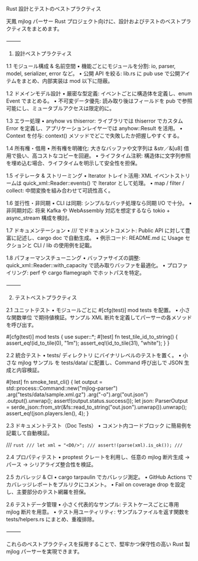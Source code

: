 Rust 設計とテストのベストプラクティス

天鳳 mjlog パーサー Rust プロジェクト向けに、設計およびテストのベストプラクティスをまとめます。

⸻

1. 設計ベストプラクティス

1.1 モジュール構成 & 名前空間
	•	機能ごとにモジュールを分割: io, parser, model, serializer, error など。
	•	公開 API を絞る: lib.rs に pub use で公開アイテムをまとめ、内部実装は mod 以下に隠蔽。

1.2 ドメインモデル設計
	•	厳密な型定義: イベントごとに構造体を定義し、enum Event でまとめる。
	•	不可変データ優先: 読み取り後はフィールドを pub で参照可能にし、ミュータブルアクセスは限定的に。

1.3 エラー処理
	•	anyhow vs thiserror: ライブラリでは thiserror でカスタム Error を定義し、アプリケーションレイヤーでは anyhow::Result を活用。
	•	Context を付与: context() メソッドでどこで失敗したか把握しやすくする。

1.4 所有権・借用
	•	所有権を明確化: 大きなバッファや文字列は &str／&[u8] 借用で扱い、高コストなコピーを回避。
	•	ライフタイム注釈: 構造体に文字列参照を埋め込む場合、ライフタイムを明示して安全性を担保。

1.5 イテレータ & ストリーミング
	•	Iterator トレイト活用: XML イベントストリームは quick_xml::Reader::events() で Iterator として処理。
	•	map / filter / collect: 中間変換を組み合わせて可読性高く。

1.6 並行性・非同期
	•	CLI は同期: シンプルなバッチ処理なら同期 I/O で十分。
	•	非同期対応: 将来 Kafka や WebAssembly 対応を想定するなら tokio + async_stream 構成を検討。

1.7 ドキュメンテーション
	•	/// でドキュメントコメント: Public API に対して豊富に記述し、cargo doc で自動生成。
	•	例示コード: README.md に Usage セクションと CLI / lib の使用例を記載。

1.8 パフォーマンスチューニング
	•	バッファサイズの調整: quick_xml::Reader::with_capacity で読み取りバッファを最適化。
	•	プロファイリング: perf や cargo flamegraph でホットパスを特定。

⸻

2. テストベストプラクティス

2.1 ユニットテスト
	•	モジュールごとに #[cfg(test)] mod tests を配置。
	•	小さな関数単位 で期待値検証。サンプル XML 断片を定義してパーサーの各メソッドを呼び出す。

#[cfg(test)]
mod tests {
    use super::*;
    #[test]
    fn test_tile_id_to_string() {
        assert_eq!(id_to_tile(0), "1m");
        assert_eq!(id_to_tile(31), "white");
    }
}

2.2 統合テスト
	•	tests/ ディレクトリ にバイナリレベルのテストを置く。
	•	小さな mjlog サンプル を tests/data/ に配置し、Command 呼び出しで JSON 生成と内容検証。

#[test]
fn smoke_test_cli() {
    let output = std::process::Command::new("mjlog-parser")
        .arg("tests/data/sample.xml.gz")
        .arg("-o").arg("out.json")
        .output().unwrap();
    assert!(output.status.success());
    let json: ParserOutput = serde_json::from_str(&fs::read_to_string("out.json").unwrap()).unwrap();
    assert_eq!(json.players.len(), 4);
}

2.3 ドキュメントテスト（Doc Tests）
	•	コメント内コードブロック に簡易例を記載して自動検証。

/// ```rust
/// let xml = "<D0/>";
/// assert!(parse(xml).is_ok());
/// ```

2.4 プロパティテスト
	•	proptest クレートを利用し、任意の mjlog 断片生成 → パース → シリアライズ整合性を検証。

2.5 カバレッジ & CI
	•	cargo tarpaulin でカバレッジ測定。
	•	GitHub Actions でカバレッジレポートをプルリクにコメント。
	•	Fail on coverage drop を設定し、主要部分のテスト網羅を担保。

2.6 テストデータ管理
	•	小さく代表的なサンプル: テストケースごとに専用 mjlog 断片を用意。
	•	テスト用ユーティリティ: サンプルファイルを返す関数を tests/helpers.rs にまとめ、重複排除。

⸻

これらのベストプラクティスを採用することで、堅牢かつ保守性の高い Rust 製 mjlog パーサーを実現できます。
